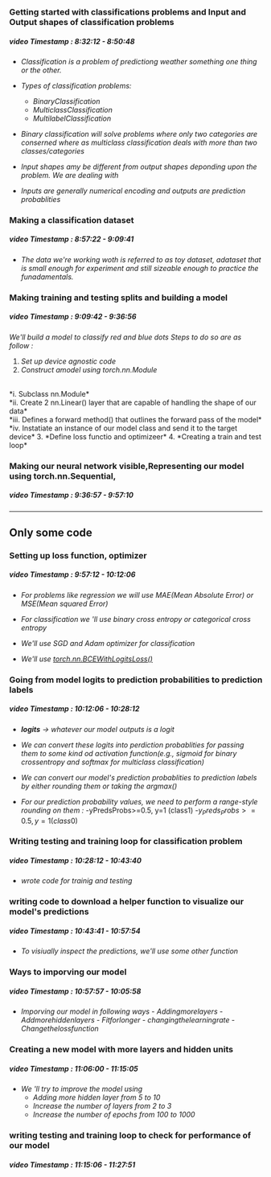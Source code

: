 ### Getting started with classifications problems and Input and Output shapes of classification problems
##### **video Timestamp :** **8:32:12 - 8:50:48**

*
    *Classification is a problem of predictiong weather something one thing or the other.*

*
    *Types of classification problems:*
    - $BinaryClassification$
    - $MulticlassClassification$
    - $MultilabelClassification$

*
    *Binary classification will solve problems where only two categories are conserned where as multiclass classification deals with more than two classes/categories*

*
    *Input shapes amy be different from output shapes deponding upon the problem. We are dealing with*

*
    *Inputs are generally numerical encoding and outputs are prediction probablities*

### Making a classification dataset
##### **video Timestamp :** **8:57:22 - 9:09:41**

*
    *The data we're working woth is referred to as toy dataset, adataset that is small enough for experiment and still sizeable enough to practice the funadamentals.*


### Making training and testing splits and building a model 
##### **video Timestamp :** **9:09:42 - 9:36:56**

*We'll build a model to classify red and blue dots Steps to do so are as follow :*

1. *Set up device agnostic code*
2. *Construct amodel using torch.nn.Module*
<br>
    *i. Subclass nn.Module*<br>
    *ii. Create 2 nn.Linear() layer that are capable of handling the shape of our data*<br>
    *iii. Defines a forward method() that outlines the forward pass of the model*<br>
    *iv. Instatiate an instance of our model class and send it to the target device* 
3. *Define loss functio and optimizeer*
4. *Creating a train and test loop*


### Making our neural network visible,Representing our model using torch.nn.Sequential,
##### **video Timestamp :** **9:36:57 - 9:57:10**

---
Only some code
---

### Setting up loss function, optimizer
##### **video Timestamp :** **9:57:12 - 10:12:06**

*
    *For problems like regression we will use MAE(Mean Absolute Error) or MSE(Mean squared Error)*

*
    *For classification we 'll use binary cross entropy or categorical cross entropy*

*
    *We'll use SGD and Adam optimizer for classification*

*
    *We'll use <u>torch.nn.BCEWithLogitsLoss()</u>*

### Going from model logits to prediction probabilities to prediction labels
##### **video Timestamp :** **10:12:06 - 10:28:12**
*
    ***logits** -> whatever our model outputs is a logit*
*
    *We can convert these logits into perdiction probablities for passing them to some kind od activation function(e.g., sigmoid for binary crossentropy and softmax for multiclass classification)*

*
    *We can convert our model's prediction probablities to prediction labels by either rounding them or taking the argmax()*

*
    *For our prediction probability values, we need to perform a range-style rounding on them :*
    -yPredsProbs>=0.5, y=1 (class1)
    -$y_Preds_Probs>=0.5, y=1 (class0)$


### Writing testing and training loop for classification problem
##### **video Timestamp :** **10:28:12 - 10:43:40**

*
    *wrote code for trainig and testing*

### writing code to download a helper function to visualize our model's predictions
##### **video Timestamp :** **10:43:41 - 10:57:54**

*
    *To visiually inspect the predictions, we'll use some other function*

### Ways to imporving our model
##### **video Timestamp :** **10:57:57 - 10:05:58**

*
    *Imporving our model in following ways*
        - $Adding more layers$
        - $Add more hidden layers$
        - $Fit for longer$
        - $changing the learning rate$
        - $Change the loss function$


### Creating a new model with more layers and hidden units
##### **video Timestamp :** **11:06:00  - 11:15:05**


*
    *We 'll try to improve the model using*
    - *Adding more hidden layer from 5 to 10*
    - *Increase the number of layers from 2 to 3*
    - *Increase the number of epochs from 100 to 1000*


### writing testing and training loop to check for performance of our model
##### **video Timestamp :** **11:15:06 - 11:27:51**
